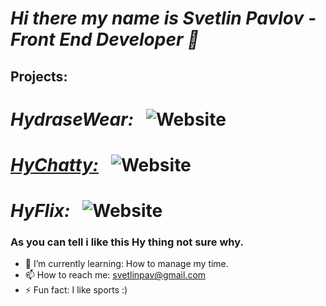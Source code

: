 # *Hi there my name is Svetlin Pavlov - Front End Developer 👋*

## Projects:<br/>
# *HydraseWear:* &nbsp; ![Website](https://img.shields.io/website?down_color=red&down_message=down&style=for-the-badge&up_message=up%20%26%20ready&url=https%3A%2F%2Fhydrase-wear.herokuapp.com%2F)<br/>
# *[HyChatty:](https://hychatty.web.app/:target="_blank")* &nbsp; ![Website](https://img.shields.io/website?down_color=red&down_message=down&style=for-the-badge&up_message=up%20%26%20ready&url=https%3A%2F%2Fhychatty.web.app)<br/>
# *HyFlix:* &nbsp; ![Website](https://img.shields.io/website?down_color=red&down_message=down&style=for-the-badge&up_message=up%20%26%20ready&url=https%3A%2F%2Fhyflix-f36d7.web.app%2F)<br/>

### As you can tell i like this Hy thing not sure why.

- 🌱 I’m currently learning: How to manage my time.
- 📫 How to reach me: svetlinpav@gmail.com
- ⚡ Fun fact: I like sports :)
